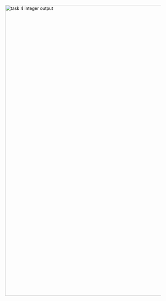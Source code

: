 <img width="944" alt="task 4 integer output" src="https://github.com/user-attachments/assets/2993a9c8-768d-4f9c-8e8e-d856eb300e10" />
